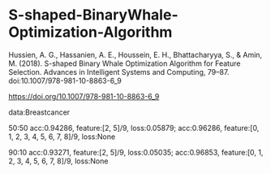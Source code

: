 # S-shaped-BinaryWhale-Optimization-Algorithm
Hussien, A. G., Hassanien, A. E., Houssein, E. H., Bhattacharyya, S., &amp; Amin, M. (2018). S-shaped Binary Whale Optimization Algorithm for Feature Selection. Advances in Intelligent Systems and Computing, 79–87. doi:10.1007/978-981-10-8863-6_9 

https://doi.org/10.1007/978-981-10-8863-6_9

data:Breastcancer

50:50
acc:0.94286, feature:[2, 5]/9, loss:0.05879; acc:0.96286, feature:[0, 1, 2, 3, 4, 5, 6, 7, 8]/9, loss:None

90:10
acc:0.93271, feature:[2, 5]/9, loss:0.05035; acc:0.96853, feature:[0, 1, 2, 3, 4, 5, 6, 7, 8]/9, loss:None
